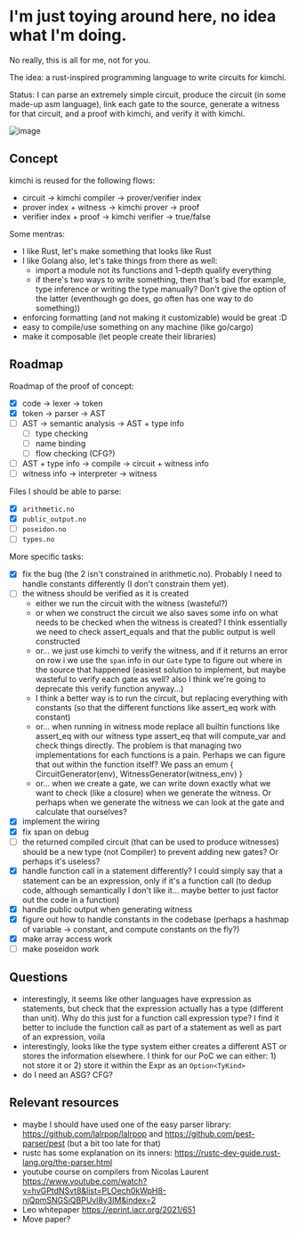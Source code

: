 # I'm just toying around here, no idea what I'm doing.

No really, this is all for me, not for you.

The idea: a rust-inspired programming language to write circuits for kimchi.

Status: I can parse an extremely simple circuit, produce the circuit (in some made-up asm language), link each gate to the source, generate a witness for that circuit, and a proof with kimchi, and verify it with kimchi.

![image](https://user-images.githubusercontent.com/1316043/175832784-b77ae752-4513-4bae-9268-0d75eb558495.png)

## Concept

kimchi is reused for the following flows:

- circuit -> kimchi compiler -> prover/verifier index
- prover index + witness -> kimchi prover -> proof
- verifier index + proof -> kimchi verifier -> true/false

Some mentras:

- I like Rust, let's make something that looks like Rust
- I like Golang also, let's take things from there as well:
  - import a module not its functions and 1-depth qualify everything
  - if there's two ways to write something, then that's bad (for example, type inference or writing the type manually? Don't give the option of the latter (eventhough go does, go often has one way to do something))
- enforcing formatting (and not making it customizable) would be great :D
- easy to compile/use something on any machine (like go/cargo)
- make it composable (let people create their libraries)

## Roadmap

Roadmap of the proof of concept:

- [x] code -> lexer -> token
- [x] token -> parser -> AST
- [ ] AST -> semantic analysis -> AST + type info
  - [ ] type checking
  - [ ] name binding
  - [ ] flow checking (CFG?)
- [ ] AST + type info -> compile -> circuit + witness info
- [ ] witness info -> interpreter -> witness

Files I should be able to parse:

- [x] `arithmetic.no`
- [x] `public_output.no`
- [ ] `poseidon.no`
- [ ] `types.no`

More specific tasks:

- [x] fix the bug (the 2 isn't constrained in arithmetic.no). Probably I need to handle constants differently (I don't constrain them yet).
- [ ] the witness should be verified as it is created
  - either we run the circuit with the witness (wasteful?)
  - or when we construct the circuit we also saves some info on what needs to be checked when the witness is created? I think essentially we need to check assert_equals and that the public output is well constructed
  - or... we just use kimchi to verify the witness, and if it returns an error on row i we use the `span` info in our `Gate` type to figure out where in the source that happened (easiest solution to implement, but maybe wasteful to verify each gate as well? also I think we're going to deprecate this verify function anyway...)
  - I think a better way is to run the circuit, but replacing everything with constants (so that the different functions like assert_eq work with constant)
  - or... when running in witness mode replace all builtin functions like assert_eq with our witness type assert_eq that will compute_var and check things directly. The problem is that managing two implementations for each functions is a pain. Perhaps we can figure that out within the function itself? We pass an emum { CircuitGenerator(env), WitnessGenerator(witness_env) }
  - or... when we create a gate, we can write down exactly what we want to check (like a closure) when we generate the witness. Or perhaps when we generate the witness we can look at the gate and calculate that ourselves?
- [x] implement the wiring
- [x] fix span on debug
- [ ] the returned compiled circuit (that can be used to produce witnesses) should be a new type (not Compiler) to prevent adding new gates? Or perhaps it's useless?
- [x] handle function call in a statement differently? I could simply say that a statement can be an expression, only if it's a function call (to dedup code, although semantically I don't like it... maybe better to just factor out the code in a function)
- [x] handle public output when generating witness
- [x] figure out how to handle constants in the codebase (perhaps a hashmap of variable -> constant, and compute constants on the fly?)
- [x] make array access work
- [ ] make poseidon work

## Questions

- interestingly, it seems like other languages have expression as statements, but check that the expression actually has a type (different than unit). Why do this just for a function call expression type? I find it better to include the function call as part of a statement as well as part of an expression, voila
- interestingly, looks like the type system either creates a different AST or stores the information elsewhere. I think for our PoC we can either: 1) not store it or 2) store it within the Expr as an `Option<TyKind>`
- do I need an ASG? CFG?

## Relevant resources

- maybe I should have used one of the easy parser library: https://github.com/lalrpop/lalrpop and https://github.com/pest-parser/pest (but a bit too late for that)
- rustc has some explanation on its inners: https://rustc-dev-guide.rust-lang.org/the-parser.html
- youtube course on compilers from Nicolas Laurent https://www.youtube.com/watch?v=hvGPtdNSvt8&list=PLOech0kWpH8-njQpmSNGSiQBPUvl8v3IM&index=2
- Leo whitepaper https://eprint.iacr.org/2021/651
- Move paper?

